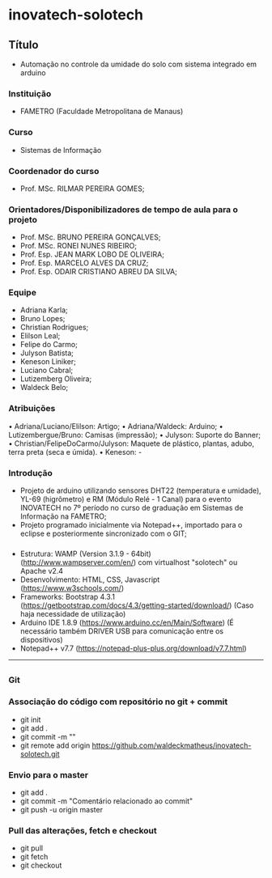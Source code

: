 # inovatech-solotech

## Título
- Automação no controle da umidade do solo com sistema integrado em arduino

### Instituição
- FAMETRO (Faculdade Metropolitana de Manaus)

### Curso
- Sistemas de Informação

### Coordenador do curso
- Prof. MSc. RILMAR PEREIRA GOMES;

### Orientadores/Disponibilizadores de tempo de aula para o projeto
- Prof. MSc. BRUNO PEREIRA GONÇALVES;
- Prof. MSc. RONEI NUNES RIBEIRO;
- Prof. Esp. JEAN MARK LOBO DE OLIVEIRA;
- Prof. Esp. MARCELO ALVES DA CRUZ;
- Prof. Esp. ODAIR CRISTIANO ABREU DA SILVA; 

### Equipe
- Adriana Karla;
- Bruno Lopes;
- Christian Rodrigues;
- Elilson Leal;
- Felipe do Carmo;
- Julyson Batista;
- Keneson Liniker;
- Luciano Cabral;
- Lutizemberg Oliveira;
- Waldeck Belo;

### Atribuições
• Adriana/Luciano/Elilson: Artigo;
• Adriana/Waldeck: Arduino;
• Lutizembergue/Bruno: Camisas (impressão);
• Julyson: Suporte do Banner;
• Christian/FelipeDoCarmo/Julyson: Maquete de plástico, plantas, adubo, terra preta (seca e úmida).
• Keneson: -

### Introdução
- Projeto de arduino utilizando sensores DHT22 (temperatura e umidade), YL-69 (higrômetro) e RM (Módulo Relé - 1 Canal) para o evento INOVATECH no 7º período no curso de graduação em Sistemas de Informação na FAMETRO;
- Projeto programado inicialmente via Notepad++, importado para o eclipse e posteriormente sincronizado com o GIT;
###
- Estrutura: WAMP (Version 3.1.9 - 64bit) (http://www.wampserver.com/en/) com virtualhost "solotech" ou Apache v2.4
- Desenvolvimento: HTML, CSS, Javascript (https://www.w3schools.com/)
- Frameworks: Bootstrap 4.3.1 (https://getbootstrap.com/docs/4.3/getting-started/download/) (Caso haja necessidade de utilização)
- Arduino IDE 1.8.9 (https://www.arduino.cc/en/Main/Software) (É necessário também DRIVER USB para comunicação entre os dispositivos)
- Notepad++ v7.7 (https://notepad-plus-plus.org/download/v7.7.html)
___________________________________________________________
##
### Git

### Associação do código com repositório no git + commit
- git init
- git add .
- git commit -m ""
- git remote add origin https://github.com/waldeckmatheus/inovatech-solotech.git

### Envio para o master
- git add .
- git commit -m "Comentário relacionado ao commit"
- git push -u origin master

### Pull das alterações, fetch e checkout
- git pull
- git fetch
- git checkout
